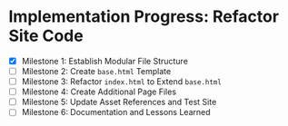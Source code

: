 # Implementation Progress: Refactor Site Code

- [x] Milestone 1: Establish Modular File Structure
- [ ] Milestone 2: Create `base.html` Template
- [ ] Milestone 3: Refactor `index.html` to Extend `base.html`
- [ ] Milestone 4: Create Additional Page Files
- [ ] Milestone 5: Update Asset References and Test Site
- [ ] Milestone 6: Documentation and Lessons Learned
